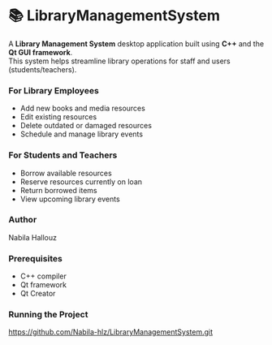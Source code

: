 # 📚 LibraryManagementSystem

A **Library Management System** desktop application built using **C++** and the **Qt GUI framework**.  
This system helps streamline library operations for staff and users (students/teachers).

### For Library Employees
- Add new books and media resources
- Edit existing resources
- Delete outdated or damaged resources
- Schedule and manage library events

### For Students and Teachers
- Borrow available resources
- Reserve resources currently on loan
- Return borrowed items
- View upcoming library events
  
### Author
Nabila Hallouz

### Prerequisites
- C++ compiler 
- Qt framework 
- Qt Creator 

### Running the Project

   https://github.com/Nabila-hlz/LibraryManagementSystem.git


